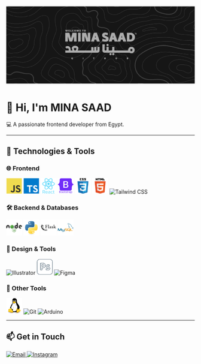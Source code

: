 # ![Banner](BANNER.png)

# 👋 Hi, I'm MINA SAAD

💻 A passionate frontend developer from Egypt.

---

## 🚀 Technologies & Tools

### 🌐 Frontend
<p align="left">
  <img src="https://raw.githubusercontent.com/devicons/devicon/master/icons/javascript/javascript-original.svg" alt="JavaScript" width="42" height="42" />
  <img src="https://raw.githubusercontent.com/devicons/devicon/master/icons/typescript/typescript-original.svg" alt="TypeScript" width="42" height="42" />
  <img src="https://raw.githubusercontent.com/devicons/devicon/master/icons/react/react-original-wordmark.svg" alt="React" width="42" height="42" />
  <img src="https://raw.githubusercontent.com/devicons/devicon/master/icons/bootstrap/bootstrap-plain-wordmark.svg" alt="Bootstrap" width="42" height="42" />
  <img src="https://raw.githubusercontent.com/devicons/devicon/master/icons/css3/css3-original-wordmark.svg" alt="CSS3" width="42" height="42" />
  <img src="https://raw.githubusercontent.com/devicons/devicon/master/icons/html5/html5-original-wordmark.svg" alt="HTML5" width="42" height="42" />
  <img src="https://www.vectorlogo.zone/logos/tailwindcss/tailwindcss-icon.svg" alt="Tailwind CSS" width="42" height="42" />
</p>

### 🛠 Backend & Databases
<p align="left">
  <img src="https://raw.githubusercontent.com/devicons/devicon/master/icons/nodejs/nodejs-original-wordmark.svg" alt="Node.js" width="42" height="42" />
  <img src="https://raw.githubusercontent.com/devicons/devicon/master/icons/python/python-original.svg" alt="Python" width="42" height="42" />
  <img src="https://raw.githubusercontent.com/devicons/devicon/master/icons/flask/flask-original-wordmark.svg" alt="Flask" width="42" height="42" />
  <img src="https://raw.githubusercontent.com/devicons/devicon/master/icons/mysql/mysql-original-wordmark.svg" alt="MySQL" width="42" height="42" />
</p>

### 🎨 Design & Tools
<p align="left">
  <img src="https://www.vectorlogo.zone/logos/adobe_illustrator/adobe_illustrator-icon.svg" alt="Illustrator" width="42" height="42" />
  <img src="https://raw.githubusercontent.com/devicons/devicon/master/icons/photoshop/photoshop-line.svg" alt="Photoshop" width="42" height="42" />
  <img src="https://www.vectorlogo.zone/logos/figma/figma-icon.svg" alt="Figma" width="42" height="42" />
</p>

### 🔧 Other Tools
<p align="left">
  <img src="https://raw.githubusercontent.com/devicons/devicon/master/icons/linux/linux-original.svg" alt="Linux" width="42" height="42" />
  <img src="https://www.vectorlogo.zone/logos/git-scm/git-scm-icon.svg" alt="Git" width="42" height="42" />
  <img src="https://cdn.worldvectorlogo.com/logos/arduino-1.svg" alt="Arduino" width="42" height="42" />
</p>

---

## 📫 Get in Touch

<p>
  <a href="mailto:minasaad.dev@gmail.com">
    <img src="https://img.shields.io/badge/Gmail-D14836?style=for-the-badge&logo=gmail&logoColor=white" alt="Email" />
  </a>
  <a target="_blank" href="https://www.instagram.com/ii_kero">
    <img src="https://img.shields.io/badge/Instagram-E4405F?style=for-the-badge&logo=instagram&logoColor=white" alt="Instagram" />
  </a>
</p>
